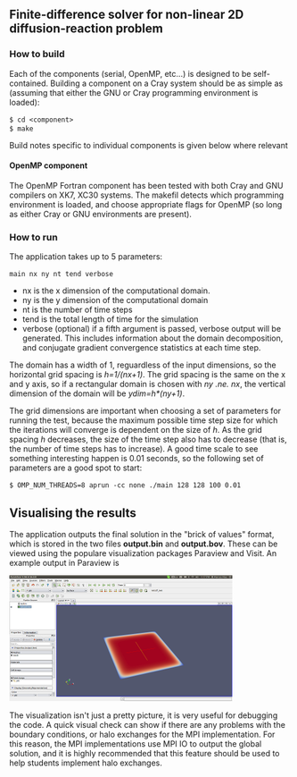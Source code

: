 ## Finite-difference solver for non-linear 2D diffusion-reaction problem

### How to build

Each of the components (serial, OpenMP, etc...) is designed to be self-contained. Building a component on a Cray system should be as simple as (assuming that either the GNU or Cray programming environment is loaded):

```
$ cd <component>
$ make
```

Build notes specific to individual components is given below where relevant

#### OpenMP component

The OpenMP Fortran component has been tested with both Cray and GNU compilers on XK7, XC30 systems. The makefil detects which programming environment is loaded, and choose appropriate flags for OpenMP (so long as either Cray or GNU environments are present).

### How to run

The application takes up to 5 parameters:

```
main nx ny nt tend verbose
```

- nx is the x dimension of the computational domain.
- ny is the y dimension of the computational domain
- nt is the number of time steps
- tend is the total length of time for the simulation
- verbose (optional) if a fifth argument is passed, verbose output will be generated. This includes information about the domain decomposition, and conjugate gradient convergence statistics at each time step.

The domain has a width of 1, reguardless of the input dimensions, so the horizontal grid spacing is _h=1/(nx+1)_. The grid spacing is the same on the x and y axis, so if a rectangular domain is chosen with _ny .ne. nx_, the vertical dimension of the domain will be _ydim=h*(ny+1)_.

The grid dimensions are important when choosing a set of parameters for running the test, because the maximum possible time step size for which the iterations will converge is dependent on the size of _h_. As the grid spacing _h_ decreases, the size of the time step also has to decrease (that is, the number of time steps has to increase). A good time scale to see something interesting happen is 0.01 seconds, so the following set of parameters are a good spot to start:
```
$ OMP_NUM_THREADS=8 aprun -cc none ./main 128 128 100 0.01
```

## Visualising the results

The application outputs the final solution in the "brick of values" format, which is stored in the two files __output.bin__ and __output.bov__. These can be viewed using the populare visualization packages Paraview and Visit. An example output in Paraview is

![paraview.png](images/paraview.png)

The visualization isn't just a pretty picture, it is very useful for debugging the code. A quick visual check can show if there are any problems with the boundary conditions, or halo exchanges for the MPI implementation. For this reason, the MPI implementations use MPI IO to output the global solution, and it is highly recommended that this feature should be used to help students implement halo exchanges.
